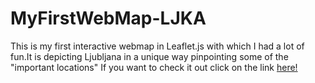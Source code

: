 # MyFirstWebMap-LJKA
This is my first interactive webmap in Leaflet.js with which I had a lot of fun.It is depicting Ljubljana in a unique way pinpointing some of the "important locations"
If you want to check it out click on the link <a href="https://lanremeta.github.io/MyFirstWebMap-LJKA/#12/46.0521/14.5062"> here!</a>
